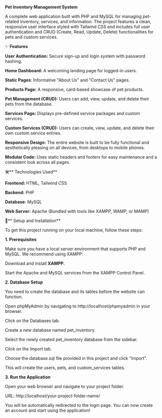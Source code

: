 **Pet Inventory Management System**

A complete web application built with PHP and MySQL for managing pet-related inventory, services, and information. The project features a clean, responsive user interface styled with Tailwind CSS and includes full user authentication and CRUD (Create, Read, Update, Delete) functionalities for pets and custom services.

✨ **Features**

**User Authentication:** Secure sign-up and login system with password hashing.

**Home Dashboard:** A welcoming landing page for logged-in users.

**Static Pages**: Informative "About Us" and "Contact Us" pages.

**Products Page:** A responsive, card-based showcase of pet products.

**Pet Management (CRUD):** Users can add, view, update, and delete their pets from the database.

**Services Page:** Displays pre-defined service packages and custom services.

**Custom Services (CRUD):** Users can create, view, update, and delete their own custom service entries.

**Responsive Design:** The entire website is built to be fully functional and aesthetically pleasing on all devices, from desktops to mobile phones.

**Modular Code:** Uses static headers and footers for easy maintenance and a consistent look across all pages.

🛠️** Technologies Used**

**Frontend:** HTML, Tailwind CSS

**Backend:** PHP

**Database:** MySQL

**Web Server:** Apache (Bundled with tools like XAMPP, WAMP, or MAMP)

🚀** Setup and Installation**

To get this project running on your local machine, follow these steps:

**1. Prerequisites**

Make sure you have a local server environment that supports PHP and MySQL. We recommend using XAMPP:

Download and install **XAMPP.**

Start the Apache and MySQL services from the XAMPP Control Panel.

**2. Database Setup**

You need to create the database and its tables before the website can function.

Open phpMyAdmin by navigating to http://localhost/phpmyadmin in your browser.

Click on the Databases tab.

Create a new database named pet_inventory.

Select the newly created pet_inventory database from the sidebar.

Click on the Import tab.

Choose the database.sql file provided in this project and click "Import".

This will create the users, pets, and custom_services tables.

**3. Run the Application**

Open your web browser and navigate to your project folder.

URL: http://localhost/your-project-folder-name/

You will be automatically redirected to the login page. You can now create an account and start using the application! 
